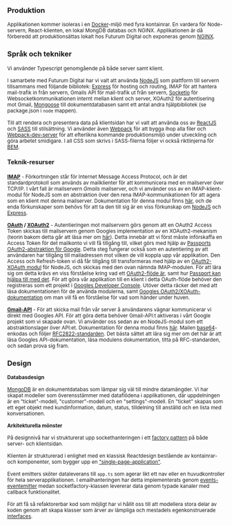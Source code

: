   ### Produktion
<sub>Applikationen kommer isoleras i en [Docker](https://www.docker.com/)-miljö med fyra kontainrar. En vardera för Node-servern, React-klienten, en lokal MongDB databas och NGINX. Applikationen är då förberedd att produktionsättas lokalt hos Futurum Digital och exponeras genom [NGINX](https://www.nginx.com/resources/wiki/).</sub>

  ### Språk och tekniker
<sub>Vi använder Typescript genomgående på både server samt klient.</sub>

<sub>I samarbete med Futurum Digital har vi valt att använda [NodeJS](https://nodejs.org/en/about/) som plattform till servern tillsammans med följande bibliotek: [Express](https://expressjs.com/) för hosting och routing, IMAP för att hantera mail-trafik in från servern, Gmails API för mail-trafik ut från servern, [SocketIo](https://www.npmjs.com/package/socket.io) för Websocketkommunikationen internt mellan klient och server, XOAuth2 för autentisering mot Gmail, [Mongoose](https://www.npmjs.com/package/mongoose) till dokumentdatabasen samt ett antal andra hjälpbibliotek (se package.json i `node` mappen).</sub>

<sub>Till att rendera och presentera data på klientsidan har vi valt att använda oss av [ReactJS](https://reactjs.org/) och [SASS](https://sass-lang.com/) till stilsättning. Vi använder även [Webpack](https://webpack.js.org/) för att bygga ihop alla filer och [Webpack-dev-server](https://github.com/webpack/webpack-dev-server) för att efterlikna kommande produktionsmiljö under utveckling och göra arbetet smidigare. I all CSS som skrivs i SASS-filerna följer vi också riktlinjerna för [BEM](http://getbem.com/introduction/).</sub>

#### Teknik-resurser
<sub>**[IMAP](https://en.wikipedia.org/wiki/Internet_Message_Access_Protocol)** - Förkortningen står för Internet Message Access Protocol, och är det standardprotokoll som används av mailklienter för att kommunicera med en mailserver över TCP/IP. I vårt fall är mailservern *Gmails* mailserver, och vi använder oss av en IMAP-klient-modul för NodeJS som en abstraktion över den rena IMAP-kommunikationen för att agera som en klient mot denna mailserver. Dokumentation för denna modul finns [här](https://github.com/mscdex/node-imap), och de enda förkunskaper som behövs för att ta den till sig är en viss förkunskap om [NodeJS](https://nodejs.org/en/docs/) och [Express](https://expressjs.com/).</sub>

<sub>**[OAuth](https://developers.google.com/gmail/imap/xoauth2-protocol) / [XOAuth2](https://developers.google.com/gmail/imap/xoauth2-protocol#the_sasl_xoauth2_mechanism)** - Autentieringen mot mailservern görs genom att en OAuth2 Access Token skickas till mailservern genom Googles implementation av en XOAuth2-mekanism (teorin bakom detta går att läsa mer om [här](https://developers.google.com/gmail/imap/xoauth2-protocol#the_sasl_xoauth2_mechanism)). Detta innebär att vi först måste införskaffa en Access Token för det mailkonto vi vill få tillgång till, vilket görs med hjälp av [Passports OAuth2-abstraktion för Google](https://github.com/jaredhanson/passport-google-oauth2). Detta steg fungerar också som en autentiering av att användaren har tillgång till mailadressen mot vilken de vill koppla upp vår applikation. Den Access och Refresh-token vi då får tillgång till transformeras med hjälp av en [OAuth2-XOAuth modul](https://github.com/andris9/xoauth2) för NodeJS, och skickas med den ovan nämnda IMAP-modulen. För att lära sig om detta krävs en viss förståelse kring vad ett [OAuth2-flöde är](http://www.bubblecode.net/en/2016/01/22/understanding-oauth2/), samt hur [Passport kan hjälpa till med det](http://www.passportjs.org/docs/oauth/). För att göra vår applikation till en klient i detta OAuth-flöde behöver den registreras som ett projekt i [Googles Developer Console](https://console.cloud.google.com/). Utöver detta räcker det med att läsa dokumentationen för de använda modulerna, samt [Googles OAuth2/XOAuth-dokumentation](https://developers.google.com/gmail/imap/xoauth2-protocol) om man vill få en förståelse för vad som händer under huven.</sub>

<sub>**[Gmail-API](https://developers.google.com/gmail/api/guides/)** - För att skicka mail från vår server å användarens vägnar kommunicerar vi direkt med Googles API. För att göra detta behöver Gmail-API:t aktiveras i vårt Google projekt som vi skapade ovan. Vi använder oss sedan av en NodeJS-modul som ett abstraktionslager över API:et. Dokumentation för denna modul finns [här](https://github.com/google/google-api-nodejs-client/). Mailen [base64](https://en.wikipedia.org/wiki/Base64)-enkodas och följer [RFC2822-standarden](https://tools.ietf.org/html/rfc2822#appendix-A.2). Det bästa sättet att lära sig mer om det här är att läsa Googles API-dokumentation, läsa modulens dokumentation, titta på RFC-standarden, och sedan prova sig fram.</sub>

  ### Design
<sub>**Databasdesign**</sub>

<sub>[MongoDB](https://www.mongodb.com/what-is-mongodb) är en dokumentdatabas som lämpar sig väl till mindre datamängder. Vi har skapat modeller som överensstämmer med dataflödena i applikationen, där uppdelningen är en "ticket"-modell, "customer"-modell och en "settings"-modell. En "ticket" skapas som ett eget objekt med kundinformation, datum, status, tilldelning till anställd och en lista med konversationen.</sub>

<sub>**Arkitekturella mönster**</sub>

<sub>På designnivå har vi strukturerat upp sockethanteringen i ett [factory pattern](https://en.wikipedia.org/wiki/Factory_(object-oriented_programming)) på både server- och klientsidan.</sub>

<sub>Klienten är strukturerad i enlighet med en klassisk Reactdesign bestående av kontainrar- och komponenter, som bygger upp en ["single-page-application"](https://en.wikipedia.org/wiki/Single-page_application).</sub>

<sub>Event emitters sköter dataleverans till `app.ts` som agerar likt ett nav eller en huvudkontroller för hela serverapplikationen. I emailhanteringen har detta implementerats genom [events-eventemitter](https://www.npmjs.com/package/EventEmitter) medan socketfactory-klassen levererar data genom typade kanaler med callback funktionalitet.</sub>

<sub>För att få så refaktorerbar kod som möjligt har vi hållit oss till att modellera stora delar av koden genom att skapa klasser som ärver av lämpliga och mestadels egenkonstruerade [interfaces](https://www.typescriptlang.org/docs/handbook/interfaces.html).</sub>
